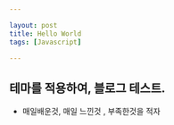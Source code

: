 ```yaml
---

layout: post
title: Hello World
tags: [Javascript]

---
```


## 테마를 적용하여, 블로그 테스트.

* 매일배운것, 매일 느낀것 , 부족한것을 적자

